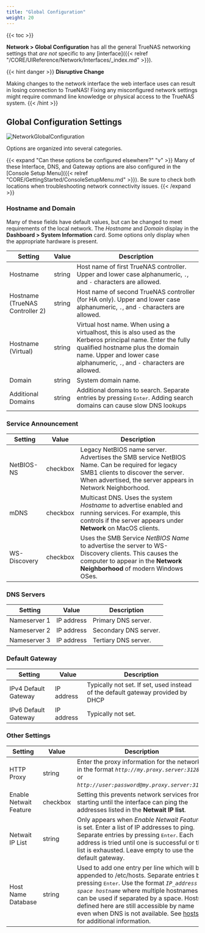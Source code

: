 ```yaml
---
title: "Global Configuration"
weight: 20
---
```


{{< toc >}}

**Network > Global Configuration** has all the general TrueNAS networking settings that *are not* specific to any [interface]({{< relref "/CORE/UIReference/Network/Interfaces/_index.md" >}}).

{{< hint danger >}}
**Disruptive Change**

Making changes to the network interface the web interface uses can result in losing connection to TrueNAS!
Fixing any misconfigured network settings might require command line knowledge or physical access to the TrueNAS system.
{{< /hint >}}

## Global Configuration Settings

![NetworkGlobalConfiguration](/images/CORE/12.0/NetworkGlobalConfiguration.png "Global Configuration Options")

Options are organized into several categories.

{{< expand "Can these options be configured elsewhere?" "v" >}}
Many of these Interface, DNS, and Gateway options are also configured in the [Console Setup Menu]({{< relref "CORE/GettingStarted/ConsoleSetupMenu.md" >}}).
Be sure to check both locations when troubleshooting network connectivity issues.
{{< /expand >}}

### Hostname and Domain

Many of these fields have default values, but can be changed to meet requirements of the local network.
The *Hostname* and *Domain* display in the **Dashboard > System Information** card.
Some options only display when the appropriate hardware is present.

| Setting | Value | Description |
|---------|-------|-------------|
| Hostname | string | Host name of first TrueNAS controller. Upper and lower case alphanumeric, `.`, and `-` characters are allowed. |
| Hostname (TrueNAS Controller 2) | string | Host name of second TrueNAS controller (for HA only). Upper and lower case alphanumeric, `.`, and `-` characters are allowed. |
| Hostname (Virtual) | string | Virtual host name. When using a virtualhost, this is also used as the Kerberos principal name. Enter the fully qualified hostname plus the domain name. Upper and lower case alphanumeric, `.`, and `-` characters are allowed. |
| Domain | string | System domain name. |
| Additional Domains | string | Additional domains to search. Separate entries by pressing <kbd>Enter</kbd>. Adding search domains can cause slow DNS lookups |

### Service Announcement

| Setting | Value | Description |
|---------|-------|-------------|
| NetBIOS-NS | checkbox | Legacy NetBIOS name server. Advertises the SMB service NetBIOS Name. Can be required for legacy SMB1 clients to discover the server. When advertised, the server appears in Network Neighborhood. |
| mDNS | checkbox | Multicast DNS. Uses the system *Hostname* to advertise enabled and running services. For example, this controls if the server appears under **Network** on MacOS clients.|
| WS-Discovery | checkbox | Uses the SMB Service *NetBIOS Name* to advertise the server to WS-Discovery clients. This causes the computer to appear in the **Network Neighborhood** of modern Windows OSes. |

### DNS Servers

| Setting | Value | Description |
|---------|-------|-------------|
| Nameserver 1 | IP address | Primary DNS server. |
| Nameserver 2 | IP address | Secondary DNS server. |
| Nameserver 3 | IP address | Tertiary DNS server. |

### Default Gateway

| Setting | Value | Description |
|---------|-------|-------------|
| IPv4 Default Gateway | IP address | Typically not set.  If set, used instead of the default gateway provided by DHCP |
| IPv6 Default Gateway | IP address | Typically not set. |

### Other Settings

| Setting | Value | Description |
|---------|-------|-------------|
| HTTP Proxy | string | Enter the proxy information for the network in the format *`http://my.proxy.server:3128`* or *`http://user:password@my.proxy.server:3128`*.
| Enable Netwait Feature | checkbox | Setting this prevents network services from starting until the interface can ping the addresses listed in the **Netwait IP list**. |
| Netwait IP List | string | Only appears when *Enable Netwait Feature* is set. Enter a list of IP addresses to ping. Separate entries by pressing <kbd>Enter</kbd>. Each address is tried until one is successful or the list is exhausted. Leave empty to use the default gateway.
| Host Name Database | string | Used to add one entry per line which will be appended to <file>/etc/hosts</file>. Separate entries by pressing <kbd>Enter</kbd>.  Use the format *`IP_address space hostname`* where multiple hostnames can be used if separated by a space. Hosts defined here are still accessible by name even when DNS is not available. See <a href="https://www.freebsd.org/cgi/man.cgi?query=hosts">hosts</a> for additional information. |
